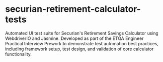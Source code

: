# securian-retirement-calculator-tests
Automated UI test suite for Securian's Retirement Savings Calculator using WebdriverIO and Jasmine. Developed as part of the ETQA Engineer Practical Interview Prework to demonstrate test automation best practices, including framework setup, test design, and validation of core calculator functionality.
